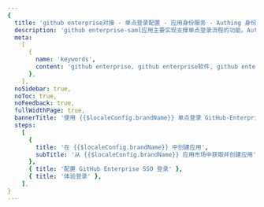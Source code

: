 ```yaml
---
{
  title: 'github enterprise对接 - 单点登录配置 - 应用身份服务 - Authing 身份云',
  description: 'github enterprise-saml应用主要实现支撑单点登录流程的功能。Authing合作网络提供 github enterprise对接，单点登录，SSO，实现应用的快捷登录、免密登录，提升员工办公体验、增强用户体验，增强企业数字化服务水平。',
  meta:
    [
      {
        name: 'keywords',
        content: 'github enterprise, github enterprise软件, github enterpriseSaaS, SSO,应用身份服务,单点登录配置,Authing身份云',
      },
    ],
  noSidebar: true,
  noToc: true,
  noFeedback: true,
  fullWidthPage: true,
  bannerTitle: '使用 {{$localeConfig.brandName}} 单点登录 GitHub-Enterprise',
  steps:
    [
      {
        title: '在 {{$localeConfig.brandName}} 中创建应用',
        subTitle: '从 {{$localeConfig.brandName}} 应用市场中获取并创建应用',
      },
      { title: '配置 GitHub Enterprise SSO 登录' },
      { title: '体验登录' },
    ],
}
---
```


<IntegrationDetail/>
